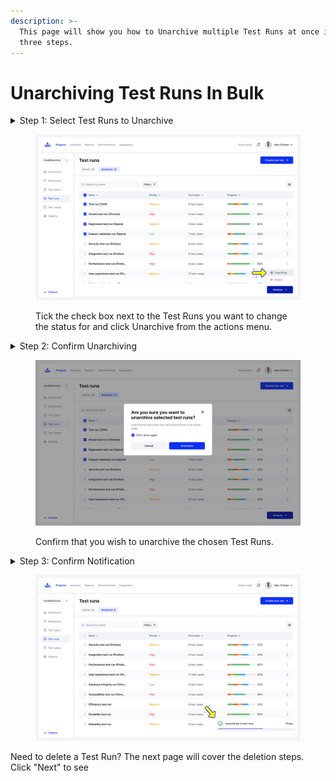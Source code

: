 ```yaml
---
description: >-
  This page will show you how to Unarchive multiple Test Runs at once in only
  three steps.
---
```


# Unarchiving Test Runs In Bulk

<details>

<summary>Step 1: Select Test Runs to Unarchive</summary>

On the Test Runs page inside of the Archived tab, select which Test Runs you want to Unarchive by ticking the check box next to them.\
\
Then click on the "Actions" button and select "Unarchive"

</details>

<figure><img src="../../../../.gitbook/assets/Test runs - Archived - Bulk - Unarchive-1.png" alt=""><figcaption><p>Tick the check box next to the Test Runs you want to change the status for and click Unarchive from the actions menu. </p></figcaption></figure>

<details>

<summary>Step 2: Confirm Unarchiving</summary>

A notification will appear asking to confirm the Unarchiving of multiple Test Runs. Click "Unarchive" to confirm the changes, or cancel to go back.&#x20;

</details>

<figure><img src="../../../../.gitbook/assets/Test runs - Archived - Bulk - Unarchive-2.png" alt=""><figcaption><p>Confirm that you wish to unarchive the chosen Test Runs.</p></figcaption></figure>

<details>

<summary>Step 3: Confirm Notification </summary>

A confirmation toaster will appear on the bottom right of your screen. You can close the notification early by clicking the "Close" button.&#x20;

</details>

<figure><img src="../../../../.gitbook/assets/Test runs - Archived - Bulk - Unarchive.png" alt=""><figcaption></figcaption></figure>

Need to delete a Test Run? The next page will cover the deletion steps. Click "Next" to see

